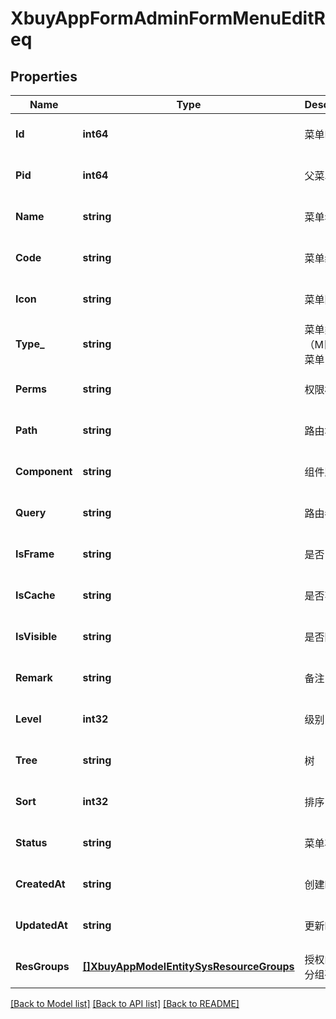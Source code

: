 # XbuyAppFormAdminFormMenuEditReq

## Properties
Name | Type | Description | Notes
------------ | ------------- | ------------- | -------------
**Id** | **int64** | 菜单ID | [optional] [default to null]
**Pid** | **int64** | 父菜单ID | [optional] [default to null]
**Name** | **string** | 菜单名称 | [optional] [default to null]
**Code** | **string** | 菜单编码 | [optional] [default to null]
**Icon** | **string** | 菜单图标 | [optional] [default to null]
**Type_** | **string** | 菜单类型（M目录 C菜单 F按钮） | [optional] [default to null]
**Perms** | **string** | 权限标识 | [optional] [default to null]
**Path** | **string** | 路由地址 | [optional] [default to null]
**Component** | **string** | 组件路径 | [optional] [default to null]
**Query** | **string** | 路由参数 | [optional] [default to null]
**IsFrame** | **string** | 是否内嵌 | [optional] [default to null]
**IsCache** | **string** | 是否不缓存 | [optional] [default to null]
**IsVisible** | **string** | 是否隐藏 | [optional] [default to null]
**Remark** | **string** | 备注 | [optional] [default to null]
**Level** | **int32** | 级别 | [optional] [default to null]
**Tree** | **string** | 树 | [optional] [default to null]
**Sort** | **int32** | 排序 | [optional] [default to null]
**Status** | **string** | 菜单状态 | [optional] [default to null]
**CreatedAt** | **string** | 创建时间 | [optional] [default to null]
**UpdatedAt** | **string** | 更新时间 | [optional] [default to null]
**ResGroups** | [**[]XbuyAppModelEntitySysResourceGroups**](xbuy.app.model.entity.SysResourceGroups.md) | 授权的资源分组列表 | [optional] [default to null]

[[Back to Model list]](../README.md#documentation-for-models) [[Back to API list]](../README.md#documentation-for-api-endpoints) [[Back to README]](../README.md)

